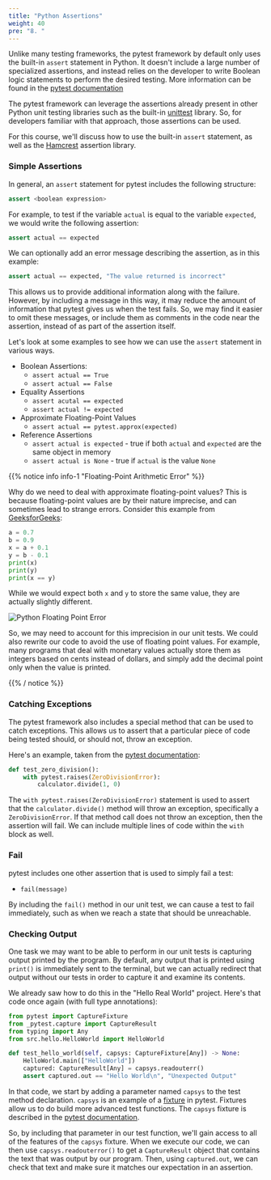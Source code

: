 ```yaml
---
title: "Python Assertions"
weight: 40
pre: "8. "
---
```

Unlike many testing frameworks, the pytest framework by default only uses the built-in `assert` statement in Python. It doesn't include a large number of specialized assertions, and instead relies on the developer to write Boolean logic statements to perform the desired testing. More information can be found in the [pytest documentation](https://docs.pytest.org/en/stable/assert.html)

The pytest framework can leverage the assertions already present in other Python unit testing libraries such as the built-in [unittest](https://docs.python.org/3/library/unittest.html) library. So, for developers familiar with that approach, those assertions can be used. 

For this course, we'll discuss how to use the built-in `assert` statement, as well as the [Hamcrest](https://pyhamcrest.readthedocs.io/en/release-1.8/) assertion library. 

### Simple Assertions

In general, an `assert` statement for pytest includes the following structure:

```python
assert <boolean expression>
```

For example, to test if the variable `actual` is equal to the variable `expected`, we would write the following assertion:

```python
assert actual == expected
```

We can optionally add an error message describing the assertion, as in this example:

```python
assert actual == expected, "The value returned is incorrect"
```

This allows us to provide additional information along with the failure. However, by including a message in this way, it may reduce the amount of information that pytest gives us when the test fails. So, we may find it easier to omit these messages, or include them as comments in the code near the assertion, instead of as part of the assertion itself. 

Let's look at some examples to see how we can use the `assert` statement in various ways.

* Boolean Assertions:
   * `assert actual == True`
   * `assert actual == False`
* Equality Assertions
   * `assert acutal == expected`
   * `assert actual != expected`
* Approximate Floating-Point Values
   * `assert actual == pytest.approx(expected)`
* Reference Assertions
   * `assert actual is expected` - true if both `actual` and `expected` are the same object in memory
   * `assert actual is None` - true if `actual` is the value `None`

{{% notice info info-1 "Floating-Point Arithmetic Error" %}}

Why do we need to deal with approximate floating-point values? This is because floating-point values are by their nature imprecise, and can sometimes lead to strange errors. Consider this example from [GeeksforGeeks](https://www.geeksforgeeks.org/rounding-off-errors-java/):

```python
a = 0.7
b = 0.9
x = a + 0.1
y = b - 0.1
print(x)
print(y)
print(x == y)
```

While we would expect both `x` and `y` to store the same value, they are actually slightly different.

![Python Floating Point Error](/cc410/images/4/pythonerror.png)

So, we may need to account for this imprecision in our unit tests. We could also rewrite our code to avoid the use of floating point values. For example, many programs that deal with monetary values actually store them as integers based on cents instead of dollars, and simply add the decimal point only when the value is printed. 

{{% / notice %}}


### Catching Exceptions

The pytest framework also includes a special method that can be used to catch exceptions. This allows us to assert that a particular piece of code being tested should, or should not, throw an exception.

Here's an example, taken from the [pytest documentation](https://docs.pytest.org/en/stable/assert.html):

```python
def test_zero_division():
    with pytest.raises(ZeroDivisionError):
        calculator.divide(1, 0)
```

The `with pytest.raises(ZeroDivisionError)` statement is used to assert that the `calculator.divide()` method will throw an exception, specifically a `ZeroDivisionError`. If that method call does not throw an exception, then the assertion will fail. We can include multiple lines of code within the `with` block as well. 

### Fail

pytest includes one other assertion that is used to simply fail a test:

* `fail(message)`

By including the `fail()` method in our unit test, we can cause a test to fail immediately, such as when we reach a state that should be unreachable. 

### Checking Output

One task we may want to be able to perform in our unit tests is capturing output printed by the program. By default, any output that is printed using `print()` is immediately sent to the terminal, but we can actually redirect that output without our tests in order to capture it and examine its contents. 

We already saw how to do this in the "Hello Real World" project. Here's that code once again (with full type annotations):

```python
from pytest import CaptureFixture
from _pytest.capture import CaptureResult
from typing import Any
from src.hello.HelloWorld import HelloWorld

def test_hello_world(self, capsys: CaptureFixture[Any]) -> None:
    HelloWorld.main(["HelloWorld"])
    captured: CaptureResult[Any] = capsys.readouterr()
    assert captured.out == "Hello World\n", "Unexpected Output"
```

In that code, we start by adding a parameter named `capsys` to the test method declaration. `capsys` is an example of a [fixture](https://docs.pytest.org/en/stable/fixture.html) in pytest. Fixtures allow us to do build more advanced test functions. The `capsys` fixture is described in the [pytest documentation](https://docs.pytest.org/en/stable/capture.html). 

So, by including that parameter in our test function, we'll gain access to all of the features of the `capsys` fixture. When we execute our code, we can then use `capsys.readouterror()` to get a `CaptureResult` object that contains the text that was output by our program. Then, using `captured.out`, we can check that text and make sure it matches our expectation in an assertion.  
